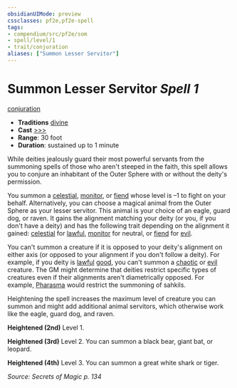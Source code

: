 ```yaml
---
obsidianUIMode: preview
cssclasses: pf2e,pf2e-spell
tags:
- compendium/src/pf2e/som
- spell/level/1
- trait/conjuration
aliases: ["Summon Lesser Servitor"]
---
```

# Summon Lesser Servitor *Spell 1*   
[conjuration](rules/traits/conjuration.md "Conjuration School Trait")  

- **Traditions** [divine](rules/traits/divine.md "Divine Tradition Trait")
- **Cast** [>>>](rules/core-rulebook/chapter-9-playing-the-game.md#Actions "Three-Action") 
- **Range**: 30 foot
- **Duration**: sustained up to 1 minute

While deities jealously guard their most powerful servants from the summoning spells of those who aren't steeped in the faith, this spell allows you to conjure an inhabitant of the Outer Sphere with or without the deity's permission.

You summon a [celestial](rules/traits/celestial.md "Celestial Creature Type Trait"), [monitor](rules/traits/monitor.md "Monitor Creature Type Trait"), or [fiend](rules/traits/fiend.md "Fiend Creature Type Trait") whose level is –1 to fight on your behalf. Alternatively, you can choose a magical animal from the Outer Sphere as your lesser servitor. This animal is your choice of an eagle, guard dog, or raven. It gains the alignment matching your deity (or you, if you don't have a deity) and has the following trait depending on the alignment it gained: [celestial](rules/traits/celestial.md "Celestial Creature Type Trait") for [lawful](rules/traits/lawful.md "Lawful Alignment Trait"), [monitor](rules/traits/monitor.md "Monitor Creature Type Trait") for neutral, or [fiend](rules/traits/fiend.md "Fiend Creature Type Trait") for [evil](rules/traits/evil.md "Evil Alignment Trait").

You can't summon a creature if it is opposed to your deity's alignment on either axis (or opposed to your alignment if you don't follow a deity). For example, if you deity is [lawful](rules/traits/lawful.md "Lawful Alignment Trait") [good](rules/traits/good.md "Good Alignment Trait"), you can't summon a [chaotic](rules/traits/chaotic.md "Chaotic Alignment Trait") or [evil](rules/traits/evil.md "Evil Alignment Trait") creature. The GM might determine that deities restrict specific types of creatures even if their alignments aren't diametrically opposed. For example, [Pharasma](compendium/setting/deities/pharasma.md) would restrict the summoning of sahkils.

Heightening the spell increases the maximum level of creature you can summon and might add additional animal servitors, which otherwise work like the eagle, guard dog, and raven.

**Heightened (2nd)** Level 1.

**Heightened (3rd)** Level 2. You can summon a black bear, giant bat, or leopard.

**Heightened (4th)** Level 3. You can summon a great white shark or tiger.

*Source: Secrets of Magic p. 134*